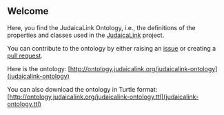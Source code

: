 ## Welcome

Here, you find the JudaicaLink Ontology, i.e., the definitions of the properties and classes used in the [JudaicaLink](http://web.judaicalink.org) project.

You can contribute to the ontology by either raising an [issue](https://github.com/wisslab/judaicalink-ontology/issues) or creating a [pull request](https://github.com/wisslab/judaicalink-ontology/pulls).

Here is the ontology: [http://ontology.judaicalink.org/judaicalink-ontology](judaicalink-ontology)

You can also download the ontology in Turtle format: [http://ontology.judaicalink.org/judaicalink-ontology.ttl](judaicalink-ontology.ttl)


